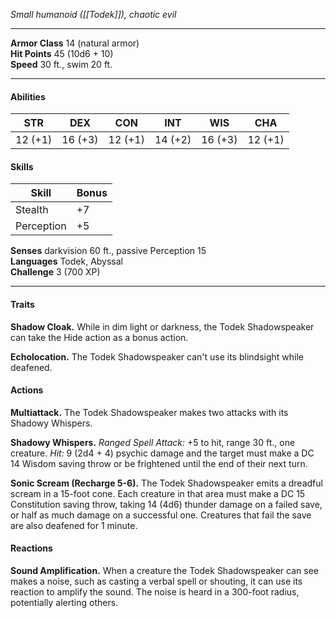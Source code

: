 _Small humanoid ([[Todek]]), chaotic evil_

---

**Armor Class** 14 (natural armor)  
**Hit Points** 45 (10d6 + 10)  
**Speed** 30 ft., swim 20 ft.

---

#### **Abilities**

|   STR   |   DEX   |   CON   |   INT   |   WIS   |   CHA   |
|:-------:|:-------:|:-------:|:-------:|:-------:|:-------:|
| 12 (+1) | 16 (+3) | 12 (+1) | 14 (+2) | 16 (+3) | 12 (+1) | 

#### **Skills**

| Skill      | Bonus |
| ---------- | ----- |
| Stealth    | +7    |
| Perception | +5      |


**Senses** darkvision 60 ft., passive Perception 15  
**Languages** Todek, Abyssal  
**Challenge** 3 (700 XP)

---

#### Traits

**Shadow Cloak.** While in dim light or darkness, the Todek Shadowspeaker can take the Hide action as a bonus action.

**Echolocation.** The Todek Shadowspeaker can't use its blindsight while deafened.

#### Actions

**Multiattack.** The Todek Shadowspeaker makes two attacks with its Shadowy Whispers.

**Shadowy Whispers.** _Ranged Spell Attack:_ +5 to hit, range 30 ft., one creature. _Hit:_ 9 (2d4 + 4) psychic damage and the target must make a DC 14 Wisdom saving throw or be frightened until the end of their next turn.

**Sonic Scream (Recharge 5-6).** The Todek Shadowspeaker emits a dreadful scream in a 15-foot cone. Each creature in that area must make a DC 15 Constitution saving throw, taking 14 (4d6) thunder damage on a failed save, or half as much damage on a successful one. Creatures that fail the save are also deafened for 1 minute.

#### Reactions

**Sound Amplification.** When a creature the Todek Shadowspeaker can see makes a noise, such as casting a verbal spell or shouting, it can use its reaction to amplify the sound. The noise is heard in a 300-foot radius, potentially alerting others.